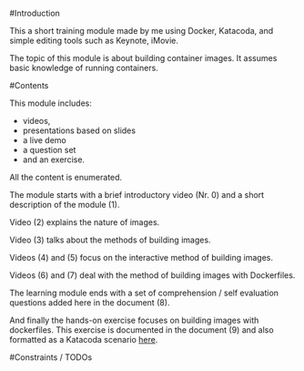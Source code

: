 #Introduction

This a short training module made by me using Docker, Katacoda, and simple editing tools such as Keynote, iMovie.

The topic of this module is about building container images. It assumes basic knowledge of running containers.

#Contents

This module includes:

- videos,
- presentations based on slides
- a live demo
- a question set
- and an exercise.

All the content is enumerated.

The module starts with a brief introductory video (Nr. 0) and a short description of the module (1).

Video (2) explains the nature of images.

Video (3) talks about the methods of building images.

Videos (4) and (5) focus on the interactive method of building images.

Videos (6) and (7) deal with the method of building images with Dockerfiles.

The learning module ends with a set of comprehension / self evaluation questions added here in the document (8).

And finally the hands-on exercise focuses on building images with dockerfiles. This exercise is documented in the document (9) and also formatted as a Katacoda scenario [here](https://www.katacoda.com/houssein/scenarios/build-images).

#Constraints / TODOs

